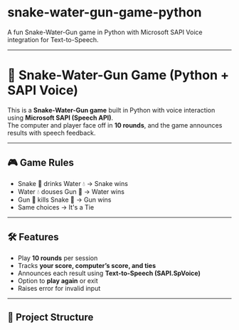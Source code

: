 # snake-water-gun-game-python
A fun Snake-Water-Gun game in Python with Microsoft SAPI Voice integration for Text-to-Speech.

<hr>

# 🐍 Snake-Water-Gun Game (Python + SAPI Voice)

This is a **Snake-Water-Gun game** built in Python with voice interaction using **Microsoft SAPI (Speech API)**.  
The computer and player face off in **10 rounds**, and the game announces results with speech feedback.

---

## 🎮 Game Rules
- Snake 🐍 drinks Water 💧 → Snake wins  
- Water 💧 douses Gun 🔫 → Water wins  
- Gun 🔫 kills Snake 🐍 → Gun wins  
- Same choices → It's a Tie  

---

## 🛠️ Features
- Play **10 rounds** per session
- Tracks **your score, computer’s score, and ties**
- Announces each result using **Text-to-Speech (SAPI.SpVoice)**
- Option to **play again** or exit
- Raises error for invalid input

---

## 📂 Project Structure
